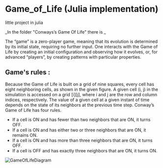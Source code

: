 # Game_of_Life (Julia implementation)

little project in julia

_In the folder "Conways’s Game Of Life" there is  _

The “game” is a zero-player game, meaning that its evolution is determined by its initial state, requiring no further input. One interacts with the Game of Life by creating an initial configuration and observing how it evolves, or, for advanced “players”, by creating patterns with particular properties.

## Game's rules :

Because the Game of Life is built on a grid of nine squares, every cell has eight neighboring cells, as shown in the given figure. A given cell (i, j) in the simulation is accessed on a grid [i][j], where i and j are the row and column indices, respectively. The value of a given cell at a given instant of time depends on the state of its neighbors at the previous time step. Conway’s Game of Life has four rules. 

* If a cell is ON and has fewer than two neighbors that are ON, it turns OFF.
* If a cell is ON and has either two or three neighbors that are ON, it remains ON.
* If a cell is ON and has more than three neighbors that are ON, it turns OFF.
* If a cell is OFF and has exactly three neighbors that are ON, it turns ON.

![GameOfLifeDiagram](https://user-images.githubusercontent.com/98898021/177128562-96358535-f088-47ab-9cd7-d42123042178.png)
